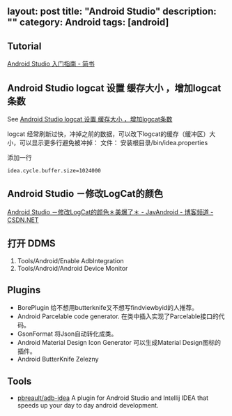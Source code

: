 layout: post
title: "Android Studio"
description: ""
category: Android
tags: [android]
---

## Tutorial

[Android Studio 入门指南 - 简书](http://www.jianshu.com/p/36cfa1614d23)

##  Android Studio logcat 设置 缓存大小 ，增加logcat条数

See [Android Studio logcat 设置 缓存大小 ，增加logcat条数](http://blog.csdn.net/senyangs/article/details/50067983)

logcat 经常刷新过快，冲掉之前的数据，可以改下logcat的缓存（缓冲区）大小，可以显示更多行避免被冲掉：
文件：
安装根目录/bin/idea.properties

添加一行

```
idea.cycle.buffer.size=1024000
```

## Android Studio －修改LogCat的颜色

[Android Studio －修改LogCat的颜色＊美爆了＊ - JavAndroid - 博客频道 - CSDN.NET](http://blog.csdn.net/yy1300326388/article/details/45825123)

## 打开 DDMS

1. Tools/Android/Enable AdbIntegration
2. Tools/Android/Android Device Monitor

## Plugins

- BorePlugin 给不想用butterknife又不想写findviewbyid的人推荐。
- Android Parcelable code generator. 在类中插入实现了Parcelable接口的代码。
- GsonFormat 将Json自动转化成类。
- Android Material Design Icon Generator 可以生成Material Design图标的插件。
- Android ButterKnife Zelezny

## Tools

- [pbreault/adb-idea](https://github.com/pbreault/adb-idea) A plugin for Android Studio and Intellij IDEA that speeds up your day to day android development.
